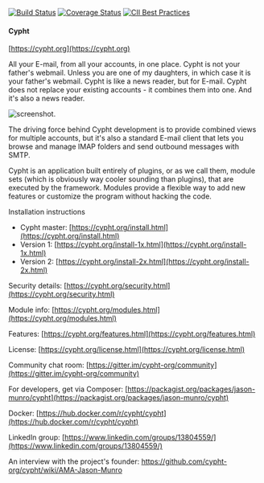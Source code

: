 [![Build Status](https://travis-ci.org/jasonmunro/cypht.svg?branch=master)](https://travis-ci.org/jasonmunro/cypht)
[![Coverage Status](https://coveralls.io/repos/github/jasonmunro/cypht/badge.svg?branch=master)](https://coveralls.io/github/jasonmunro/cypht?branch=master)
[![CII Best Practices](https://bestpractices.coreinfrastructure.org/projects/127/badge)](https://bestpractices.coreinfrastructure.org/projects/127)

#### Cypht
[https://cypht.org](https://cypht.org)

All your E-mail, from all your accounts, in one place. Cypht is not your
father's webmail. Unless you are one of my daughters, in which case it is your
father's webmail. Cypht is like a news reader, but for E-mail. Cypht does not
replace your existing accounts - it combines them into one. And it's also a
news reader.

![screenshot](https://github.com/cypht-org/cypht-website/blob/master/img/cypht_shot1.png "Unread View").

The driving force behind Cypht development is to provide combined views for
multiple accounts, but it's also a standard E-mail client that lets you browse
and manage IMAP folders and send outbound messages with SMTP.


Cypht is an application built entirely of plugins, or as we call them, module
sets (which is obviously way cooler sounding than plugins), that are executed
by the framework. Modules provide a flexible way to add new features or
customize the program without hacking the code.


Installation instructions 
* Cypht master: [https://cypht.org/install.html](https://cypht.org/install.html)
* Version 1: [https://cypht.org/install-1x.html](https://cypht.org/install-1x.html)
* Version 2: [https://cypht.org/install-2x.html](https://cypht.org/install-2x.html)

Security details: [https://cypht.org/security.html](https://cypht.org/security.html)

Module info: [https://cypht.org/modules.html](https://cypht.org/modules.html)

Features: [https://cypht.org/features.html](https://cypht.org/features.html)

License: [https://cypht.org/license.html](https://cypht.org/license.html)

Community chat room: [https://gitter.im/cypht-org/community](https://gitter.im/cypht-org/community)

For developers, get via Composer: [https://packagist.org/packages/jason-munro/cypht](https://packagist.org/packages/jason-munro/cypht)

Docker: [https://hub.docker.com/r/cypht/cypht](https://hub.docker.com/r/cypht/cypht)

LinkedIn group: [https://www.linkedin.com/groups/13804559/](https://www.linkedin.com/groups/13804559/)

An interview with the project's founder: https://github.com/cypht-org/cypht/wiki/AMA-Jason-Munro
